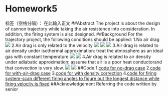 # Homework5

标签（空格分隔）： 
在此输入正文
##Abstract
The project is about the design of cannon trajectory while taking the air resistence into consideration. In addition, the firing system is also designed.
##Background
For the trajectory project, the following conditions should be applied:
1.No air drag
![](https://camo.githubusercontent.com/7b2014cbb79372bb2e53623e4b3d8bc5e0d39c8f/687474703a2f2f63686172742e676f6f676c65617069732e636f6d2f63686172743f6368743d74782663686c3d465f2537426472616725324378253744253344465f253742647261672532437925374425334430)
2.Air drag is only related to the velocity
![](https://camo.githubusercontent.com/0ddfbdc85fd1580f587dfcf41a4ea183e196206d/687474703a2f2f63686172742e676f6f676c65617069732e636f6d2f63686172743f6368743d74782663686c3d25354366726163253742465f253742647261672537442537442537426d2537442533442d427625354525374232253744)
![](https://camo.githubusercontent.com/c0685e2547e4db5bd5675a89732158230aaaa67b/687474703a2f2f63686172742e676f6f676c65617069732e636f6d2f63686172743f6368743d74782663686c3d465f25374264726167253243782537442533442d6d4276765f25374278253744)
![](https://camo.githubusercontent.com/75e965b2c9262caacf20c0d29973038074a3298b/687474703a2f2f63686172742e676f6f676c65617069732e636f6d2f63686172743f6368743d74782663686c3d465f25374264726167253243792537442533442d6d4276765f25374279253744)
3.Air drag is related to air density under isothermal approximation: treat the atmosphere as an ideal gas with constant temperature
![](https://camo.githubusercontent.com/3740ea953bee33944b1fd76256c91780bd555884/687474703a2f2f63686172742e676f6f676c65617069732e636f6d2f63686172743f6368743d74782663686c3d465f253742647261672537442533442d2535436672616325374225354372686f25323025374425374225354372686f2532305f253742302537442537446d427625354525374232253744)
![](https://camo.githubusercontent.com/e78f67ef92838b27dc84c614ac3d0a89ca23ac5d/687474703a2f2f63686172742e676f6f676c65617069732e636f6d2f63686172743f6368743d74782663686c3d25354372686f25323025334425354372686f5f25374230253744652535452537422d6d67792532466b5f253742422537445425374425334425323025354372686f5f25374230253744652535452537422d79253246795f25374230253744253744)
4.Air drag is related to air density under adiabatic approximation: assume that air is a poor heat conductorand that convection is very slow.
![](https://camo.githubusercontent.com/3740ea953bee33944b1fd76256c91780bd555884/687474703a2f2f63686172742e676f6f676c65617069732e636f6d2f63686172743f6368743d74782663686c3d465f253742647261672537442533442d2535436672616325374225354372686f25323025374425374225354372686f2532305f253742302537442537446d427625354525374232253744)
![](https://camo.githubusercontent.com/f6f1803efc587af7c9333db550b2652d231996b3/687474703a2f2f63686172742e676f6f676c65617069732e636f6d2f63686172743f6368743d74782663686c3d25354372686f25323025334425354372686f5f2537423025374428312d253543667261632537426179253744253742545f2537423025374425374429253545253742253543616c706861253230253744)
##Code
1.[code for no-drag case](https://github.com/lipu02/computationalphysics_N2014301020076/blob/master/Homework5/Homework5-1.py)
2.[code for with-air-drag case](https://github.com/lipu02/computationalphysics_N2014301020076/blob/master/Homework5/Homework5-2.py)
3.[code for with density correction](https://github.com/lipu02/computationalphysics_N2014301020076/blob/master/Homework5/Homework5-3.py)
4.[code for firing system-scan different firing angles to figure out the longest distance while firing velocity is fixed](https://github.com/lipu02/computationalphysics_N2014301020076/blob/master/Homework5/Homework5-4.py)
##Acknowledgement
Referring the code written by senior
